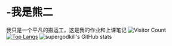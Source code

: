 # -我是熊二
我只是一个平凡的搬运工，这是我的作业和上课笔记
![Visitor Count](https://profile-counter.glitch.me/supergodkill/count.svg)
[![Top Langs](https://github-readme-stats.vercel.app/api/top-langs/?username=supergodkill)](https://github.com/supergodkill/github-readme-stats)
![supergodkill's GitHub stats](https://github-readme-stats.vercel.app/api?username=supergodkill&show_icons=true&theme=white)
